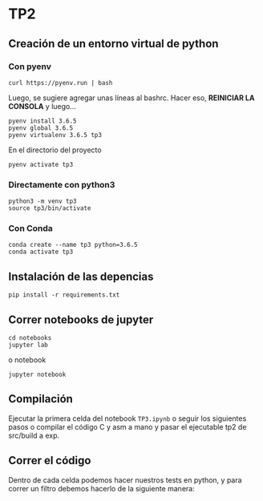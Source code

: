 # TP2

## Creación de un entorno virtual de python

### Con pyenv

```
curl https://pyenv.run | bash
```

Luego, se sugiere agregar unas líneas al bashrc. Hacer eso, **REINICIAR LA CONSOLA** y luego...

```
pyenv install 3.6.5
pyenv global 3.6.5
pyenv virtualenv 3.6.5 tp3
```

En el directorio del proyecto

```
pyenv activate tp3
```

### Directamente con python3
```
python3 -m venv tp3
source tp3/bin/activate
```

### Con Conda
```
conda create --name tp3 python=3.6.5
conda activate tp3
```

## Instalación de las depencias
```
pip install -r requirements.txt
```

## Correr notebooks de jupyter

```
cd notebooks
jupyter lab
```
o  notebook
```
jupyter notebook
```


## Compilación
Ejecutar la primera celda del notebook `TP3.ipynb` o seguir los siguientes pasos o compilar el código C y asm a mano y pasar el ejecutable tp2 de src/build a exp.

## Correr el código
Dentro de cada celda podemos hacer nuestros tests en python, y para correr un filtro debemos hacerlo de la siguiente manera:

```

```
